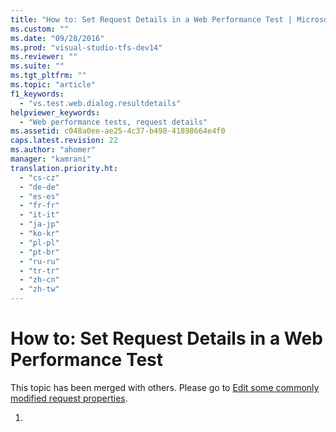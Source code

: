 ```yaml
---
title: "How to: Set Request Details in a Web Performance Test | Microsoft Docs"
ms.custom: ""
ms.date: "09/28/2016"
ms.prod: "visual-studio-tfs-dev14"
ms.reviewer: ""
ms.suite: ""
ms.tgt_pltfrm: ""
ms.topic: "article"
f1_keywords: 
  - "vs.test.web.dialog.resultdetails"
helpviewer_keywords: 
  - "Web performance tests, request details"
ms.assetid: c048a0ee-ae25-4c37-b498-41898664e4f0
caps.latest.revision: 22
ms.author: "ahomer"
manager: "kamrani"
translation.priority.ht: 
  - "cs-cz"
  - "de-de"
  - "es-es"
  - "fr-fr"
  - "it-it"
  - "ja-jp"
  - "ko-kr"
  - "pl-pl"
  - "pt-br"
  - "ru-ru"
  - "tr-tr"
  - "zh-cn"
  - "zh-tw"
---
```

# How to: Set Request Details in a Web Performance Test
This topic has been merged with others. Please go to [Edit some commonly modified request properties](http://msdn.microsoft.com/en-us/bd0a82fd-cec0-4861-bc09-e1b0b2d258ef).  
  
1.